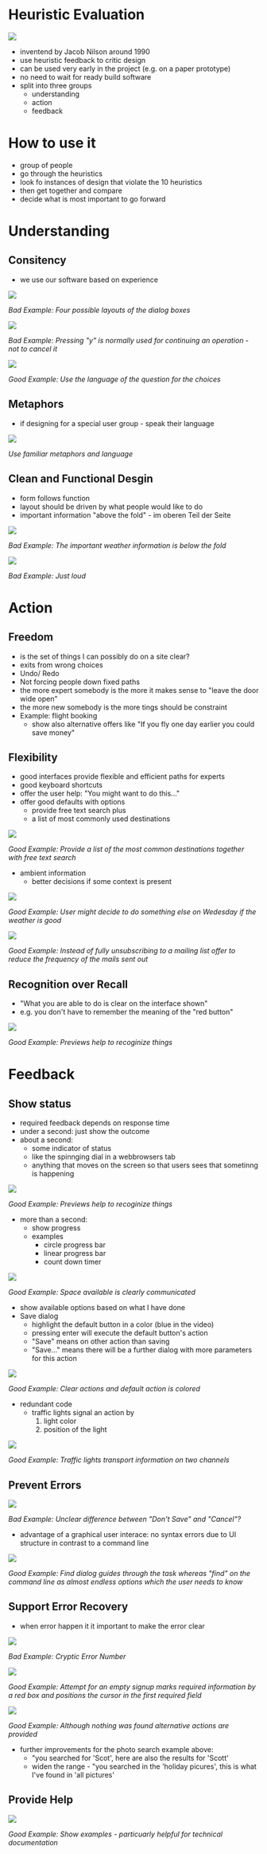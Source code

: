 # Heuristic Evaluation 
![](assets/ten_desgin_heuristics.PNG)

- inventend by Jacob Nilson around 1990
- use heuristic feedback to critic design
- can be used very early in the project (e.g. on a paper prototype)
- no need to wait for ready build software
- split into three groups
  - understanding
  - action
  - feedback

# How to use it
- group of people
- go through the heuristics
- look fo instances of design that violate the 10 heuristics
- then get together and compare
- decide what is most important to go forward

# Understanding
## Consitency
  - we use our software based on experience

![](assets/consistent_layout.PNG)

_Bad Example: Four possible layouts of the dialog boxes_

![](assets/consistent_choice.PNG)

_Bad Example: Pressing "y" is normally used for continuing an operation - not to cancel it_

![](assets/clear_choices.PNG)

_Good Example: Use the language of the question for the choices_

## Metaphors
  - if designing for a special user group - speak their language

![](assets/metaphors.PNG)

_Use familiar metaphors and language_

## Clean and Functional Desgin
  - form follows function
  - layout should be driven by what people would like to do
  - important information "above the fold" - im oberen Teil der Seite

![](assets/above_the_fold.PNG)

_Bad Example: The important weather information is below the fold_  

![](assets/lingscars.PNG)

_Bad Example: Just loud_

# Action
## Freedom
  - is the set of things I can possibly do on a site clear?
  - exits from wrong choices
  - Undo/ Redo
  - Not forcing people down fixed paths
  - the more expert somebody is the more it makes sense to "leave the door wide open"
  - the more new somebody is the more tings should be constraint
  - Example: flight booking
    - show also alternative offers like "If you fly one day earlier you could save money"

## Flexibility
  - good interfaces provide flexible and efficient paths for experts
  - good keyboard shortcuts
  - offer the user help: "You might want to do this..."
  - offer good defaults with options
    - provide free text search plus
    - a list of most commonly used destinations

![](assets/defaults_with_options.PNG)

_Good Example: Provide a list of the most common destinations together with free text search_    

  - ambient information
    - better decisions if some context is present

![](assets/ambient_information.PNG)

_Good Example: User might decide to do something else on Wedesday if the weather is good_    

![](assets/proactive_reduce_frequency.PNG)

_Good Example: Instead of fully unsubscribing to a mailing list offer to reduce the frequency of the mails sent out_

## Recognition over Recall
  - "What you are able to do is clear on the interface shown"
  - e.g. you don't have to remember the meaning of the "red button"

![](assets/previews.PNG)

_Good Example: Previews help to recoginize things_

# Feedback
## Show status
- required feedback depends on response time
- under a second: just show the outcome
- about a second:
    - some indicator of status
    - like the spinnging dial in a webbrowsers tab
    - anything that moves on the screen so that users sees that sometinng is happening

![](assets/show_status_one_second.PNG)

_Good Example: Previews help to recoginize things_

- more than a second:
    - show progress
    - examples
        - circle progress bar
        - linear progress bar
        - count down timer
  
![](assets/show_space_status.PNG)

_Good Example: Space available is clearly communicated_
  
- show available options based on what I have done
- Save dialog
    - highlight the default button in a color (blue in the video)
    - pressing enter will execute the default button's action
    - "Save" means on other action than saving
    - "Save..." means there will be a further dialog with more parameters for this action

![](assets/show_status_change.PNG)

_Good Example: Clear actions and default action is colored_
    
- redundant code
    - traffic lights signal an action by
        1. light color 
        2.  position of the light 

![](assets/redundant_code.PNG)

_Good Example: Traffic lights transport information on two channels_
    
## Prevent Errors

![](assets/confusing_flow.PNG)

_Bad Example: Unclear difference between "Don't Save" and "Cancel"?_

- advantage of a graphical user interace: no syntax errors due to UI structure in contrast to a command line

![](assets/prevent_errors_find.PNG)

_Good Example: Find dialog guides through the task whereas "find" on the command line as almost endless options which the user needs to know_

## Support Error Recovery
- when error happen it it important to make the error clear

![](assets/cryptic_error_number.PNG)

_Bad Example: Cryptic Error Number_

![](assets/provide_a_solution.PNG)

_Good Example: Attempt for an empty signup marks required information by a red box and positions the cursor in the first required field_

![](assets/provide_an_alternative.PNG)

_Good Example: Although nothing was found alternative actions are provided_

- further improvements for the photo search example above:
    - "you searched for 'Scot', here are also the results for 'Scott'
    - widen the range - "you searched in the 'holiday picures', this is what I've found in 'all pictures'

## Provide Help
![](assets/learning_by_example.PNG)

_Good Example: Show examples - particuarly helpful for technical documentation_






